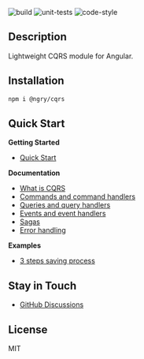 ![build](https://github.com/ngry-project/cqrs/workflows/build/badge.svg?branch=master)
![unit-tests](https://github.com/ngry-project/cqrs/workflows/unit-tests/badge.svg?branch=master)
![code-style](https://github.com/ngry-project/cqrs/workflows/code-style/badge.svg?branch=master)

## Description

Lightweight CQRS module for Angular.

## Installation

```bash
npm i @ngry/cqrs
```

## Quick Start

**Getting Started**

* [Quick Start](https://github.com/ngry-project/cqrs/wiki/Quick-Start)

**Documentation**

* [What is CQRS](https://github.com/ngry-project/cqrs/wiki/What-is-CQRS)
* [Commands and command handlers](https://github.com/ngry-project/cqrs/wiki/Commands-and-command-handlers)
* [Queries and query handlers](https://github.com/ngry-project/cqrs/wiki/Queries-and-query-handlers)
* [Events and event handlers](https://github.com/ngry-project/cqrs/wiki/Events-and-event-handlers)
* [Sagas](https://github.com/ngry-project/cqrs/wiki/Sagas)
* [Error handling](https://github.com/ngry-project/cqrs/wiki/Error-handling)

**Examples**

* [3 steps saving process](https://github.com/ngry-project/cqrs/wiki/Example:-3-steps-saving-process)

## Stay in Touch

- [GitHub Discussions](https://github.com/ngry-project/cqrs/discussions)

## License

MIT
